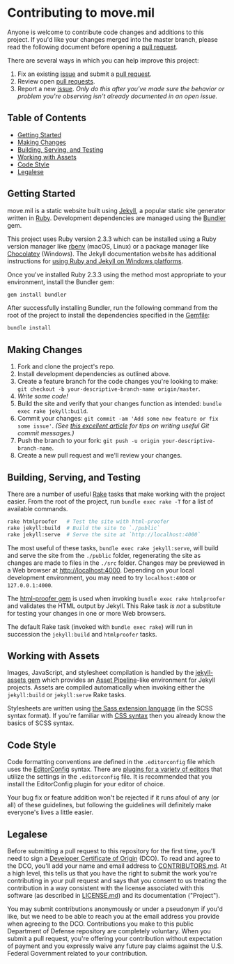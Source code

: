 # Contributing to move.mil

Anyone is welcome to contribute code changes and additions to this project. If you'd like your changes merged into the master branch, please read the following document before opening a [pull request][pulls].

There are several ways in which you can help improve this project:

1. Fix an existing [issue][issues] and submit a [pull request][pulls].
1. Review open [pull requests][pulls].
1. Report a new [issue][issues]. _Only do this after you've made sure the behavior or problem you're observing isn't already documented in an open issue._

## Table of Contents

- [Getting Started](#getting-started)
- [Making Changes](#making-changes)
- [Building, Serving, and Testing](#building-serving-and-testing)
- [Working with Assets](#working-with-assets)
- [Code Style](#code-style)
- [Legalese](#legalese)

## Getting Started

move.mil is a static website built using [Jekyll](http://jekyllrb.com/), a popular static site generator written in [Ruby](https://www.ruby-lang.org/). Development dependencies are managed using the [Bundler](http://bundler.io/) gem.

This project uses Ruby version 2.3.3 which can be installed using a Ruby version manager like [rbenv](https://github.com/rbenv/rbenv) (macOS, Linux) or a package manager like [Chocolatey](https://chocolatey.org/) (Windows). The Jekyll documentation website has additional instructions for [using Ruby and Jekyll on Windows platforms](https://jekyllrb.com/docs/windows/).

Once you've installed Ruby 2.3.3 using the method most appropriate to your environment, install the Bundler gem:

```sh
gem install bundler
```

After successfully installing Bundler, run the following command from the root of the project to install the dependencies specified in the [Gemfile][gemfile]:

```sh
bundle install
```

## Making Changes

1. Fork and clone the project's repo.
1. Install development dependencies as outlined above.
1. Create a feature branch for the code changes you're looking to make: `git checkout -b your-descriptive-branch-name origin/master`.
1. _Write some code!_
1. Build the site and verify that your changes function as intended: `bundle exec rake jekyll:build`.
1. Commit your changes: `git commit -am 'Add some new feature or fix some issue'`. _(See [this excellent article](https://chris.beams.io/posts/git-commit/) for tips on writing useful Git commit messages.)_
1. Push the branch to your fork: `git push -u origin your-descriptive-branch-name`.
1. Create a new pull request and we'll review your changes.

## Building, Serving, and Testing

There are a number of useful [Rake](https://github.com/ruby/rake) tasks that make working with the project easier. From the root of the project, run `bundle exec rake -T` for a list of available commands.

```sh
rake htmlproofer   # Test the site with html-proofer
rake jekyll:build  # Build the site to `./public`
rake jekyll:serve  # Serve the site at `http://localhost:4000`
```

The most useful of these tasks, `bundle exec rake jekyll:serve`, will build and serve the site from the `./public` folder, regenerating the site as changes are made to files in the `./src` folder. Changes may be previewed in a Web browser at [http://localhost:4000](http://localhost:4000). Depending on your local development environment, you may need to try `localhost:4000` or `127.0.0.1:4000`.

The [html-proofer gem](https://github.com/gjtorikian/html-proofer) is used when invoking `bundle exec rake htmlproofer` and validates the HTML output by Jekyll. This Rake task _is not_ a substitute for testing your changes in one or more Web browsers.

The default Rake task (invoked with `bundle exec rake`) will run in succession the `jekyll:build` and `htmlproofer` tasks.

## Working with Assets

Images, JavaScript, and stylesheet compilation is handled by the [jekyll-assets gem](https://github.com/jekyll/jekyll-assets) which provides an [Asset Pipeline](http://guides.rubyonrails.org/asset_pipeline.html)-like environment for Jekyll projects. Assets are compiled automatically when invoking either the `jekyll:build` or `jekyll:serve` Rake tasks.

Stylesheets are written using [the Sass extension language](http://sass-lang.com/) (in the SCSS syntax format). If you're familiar with [CSS syntax](https://developer.mozilla.org/en-US/docs/Web/CSS/Syntax) then you already know the basics of SCSS syntax.

## Code Style

Code formatting conventions are defined in the `.editorconfig` file which uses the [EditorConfig](http://editorconfig.org/) syntax. There are [plugins for a variety of editors](http://editorconfig.org/#download) that utilize the settings in the `.editorconfig` file. It is recommended that you install the EditorConfig plugin for your editor of choice.

Your bug fix or feature addition won't be rejected if it runs afoul of any (or all) of these guidelines, but following the guidelines will definitely make everyone's lives a little easier.

## Legalese

Before submitting a pull request to this repository for the first time, you'll need to sign a [Developer Certificate of Origin](https://developercertificate.org/) (DCO). To read and agree to the DCO, you'll add your name and email address to [CONTRIBUTORS.md][contributors]. At a high level, this tells us that you have the right to submit the work you're contributing in your pull request and says that you consent to us treating the contribution in a way consistent with the license associated with this software (as described in [LICENSE.md][license]) and its documentation ("Project").

You may submit contributions anonymously or under a pseudonym if you'd like, but we need to be able to reach you at the email address you provide when agreeing to the DCO. Contributions you make to this public Department of Defense repository are completely voluntary. When you submit a pull request, you're offering your contribution without expectation of payment and you expressly waive any future pay claims against the U.S. Federal Government related to your contribution.

[contributors]: https://github.com/deptofdefense/move.mil/blob/master/CONTRIBUTORS.md
[gemfile]: https://github.com/deptofdefense/move.mil/blob/master/Gemfile
[issues]: https://github.com/deptofdefense/move.mil/issues
[license]: https://github.com/deptofdefense/move.mil/blob/master/LICENSE.md
[pulls]: https://github.com/deptofdefense/move.mil/pulls
